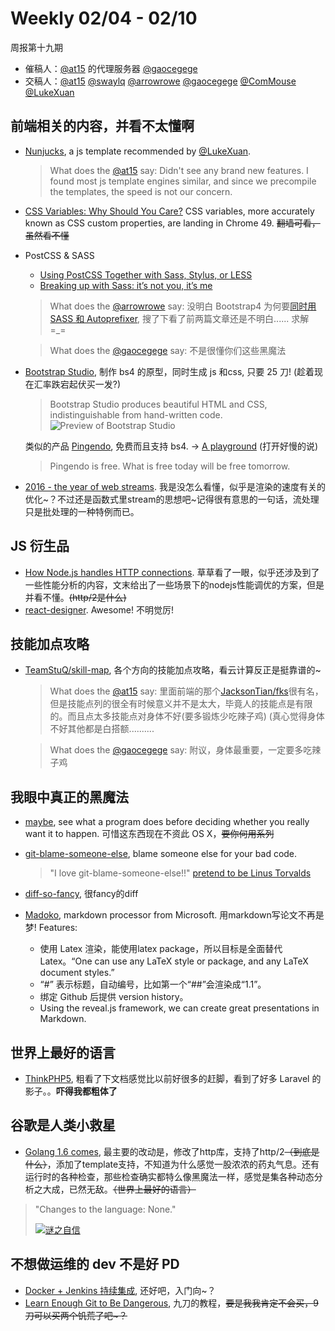 # Weekly 02/04 - 02/10

周报第十九期

- 催稿人：[@at15][gh-at15] 的代理服务器 [@gaocegege][gh-cece]
- 交稿人：[@at15][gh-at15] [@swaylq][gh-sway] [@arrowrowe][gh-mie] [@gaocegege][gh-cece] [@ComMouse][gh-dou] [@LukeXuan][gh-luke]

[gh-at15]: https://github.com/at15
[gh-cece]: https://github.com/gaocegege
[gh-sway]: https://github.com/swaylq
[gh-mie]: https://github.com/arrowrowe
[gh-dou]: https://github.com/ComMouse
[gh-luke]: https://github.com/LukeXuan

## 前端相关的内容，并看不太懂啊

- [Nunjucks](https://mozilla.github.io/nunjucks/), a js template recommended by [@LukeXuan][gh-luke].
  > What does the [@at15][gh-at15] say: Didn't see any brand new features. I found most js template engines similar, and since we precompile the templates, the speed is not our concern.

- [CSS Variables: Why Should You Care?](https://developers.google.com/web/updates/2016/02/css-variables-why-should-you-care) CSS variables, more accurately known as CSS custom properties, are landing in Chrome 49. ~~翻墙可看，虽然看不懂~~

- PostCSS & SASS
  - [Using PostCSS Together with Sass, Stylus, or LESS](http://webdesign.tutsplus.com/tutorials/using-postcss-together-with-sass-stylus-or-less--cms-24591)
  - [Breaking up with Sass: it’s not you, it’s me](https://benfrain.com/breaking-up-with-sass-postcss/)

  > What does the [@arrowrowe][gh-mie] say: 没明白 Bootstrap4 为何要[同时用 SASS 和 Autoprefixer](http://v4-alpha.getbootstrap.com/getting-started/build-tools/), 搜了下看了前两篇文章还是不明白...... 求解 =\_=

  > What does the [@gaocegege][gh-cece] say: 不是很懂你们这些黑魔法

- [Bootstrap Studio](https://bootstrapstudio.io/), 制作 bs4 的原型，同时生成 js 和css, 只要 25 刀! (趁着现在汇率跌宕起伏买一发?)
  > Bootstrap Studio produces beautiful HTML and CSS, indistinguishable from hand-written code.
  > ![Preview of Bootstrap Studio](https://bootstrapstudio.io/assets/img/interface3.jpg)

  类似的产品 [Pingendo](http://pingendo.com/), 免费而且支持 bs4. -> [A playground](http://v4.pingendo.com/playground.html) (打开好慢的说)
  > Pingendo is free. What is free today will be free tomorrow.

- [2016 - the year of web streams](https://jakearchibald.com/2016/streams-ftw/). 我是没怎么看懂，似乎是渲染的速度有关的优化~？不过还是函数式里stream的思想吧~记得很有意思的一句话，流处理只是批处理的一种特例而已。

## JS 衍生品

- [How Node.js handles HTTP connections](http://blog.yld.io/2016/02/08/squeeze-the-juice-out-of-node/). 草草看了一眼，似乎还涉及到了一些性能分析的内容，文末给出了一些场景下的nodejs性能调优的方案，但是并看不懂。~~(http/2是什么)~~
- [react-designer](http://fatiherikli.github.io/react-designer/). Awesome! 不明觉厉!

## 技能加点攻略

- [TeamStuQ/skill-map](https://github.com/TeamStuQ/skill-map), 各个方向的技能加点攻略，看云计算反正是挺靠谱的~

  > What does the [@at15][gh-at15] say: 里面前端的那个[JacksonTian/fks](https://github.com/JacksonTian/fks)很有名，但是技能点列的很全有时候意义并不是太大，毕竟人的技能点是有限的。而且点太多技能点对身体不好(要多锻炼少吃辣子鸡) (真心觉得身体不好其他都是白搭额..........

  > What does the [@gaocegege][gh-cece] say: 附议，身体最重要，一定要多吃辣子鸡

## 我眼中真正的黑魔法

- [maybe](https://github.com/p-e-w/maybe), see what a program does before deciding whether you really want it to happen. 可惜这东西现在不资此 OS X，~~要你何用系列~~
- [git-blame-someone-else](https://github.com/jayphelps/git-blame-someone-else), blame someone else for your bad code.
  > "I love git-blame-someone-else!!" [pretend to be Linus Torvalds](https://github.com/jayphelps/git-blame-someone-else/commit/e5cfe4bb2190a2ae406d5f0b8f49c32ac0f01cd7)

- [diff-so-fancy](https://github.com/stevemao/diff-so-fancy), 很fancy的diff
- [Madoko](https://www.madoko.net/), markdown processor from Microsoft. 用markdown写论文不再是梦! Features:
  * 使用 Latex 渲染，能使用latex package，所以目标是全面替代Latex。“One can use any LaTeX style or package, and any LaTeX document styles.”
  * “#” 表示标题，自动编号，比如第一个“##”会渲染成“1.1”。
  * 绑定 Github 后提供 version history。
  * Using the reveal.js framework, we can create great presentations in Markdown.

## 世界上最好的语言

- [ThinkPHP5](https://github.com/top-think/think), 粗看了下文档感觉比以前好很多的赶脚，看到了好多 Laravel 的影子。。**吓得我都粗体了**

## 谷歌是人类小救星

- [Golang 1.6 comes](https://talks.golang.org/2016/state-of-go.slide), 最主要的改动是，修改了http库，支持了http/2~~（到底是什么）~~，添加了template支持，不知道为什么感觉一股浓浓的药丸气息。还有运行时的各种检查，那些检查确实都特么像黑魔法一样，感觉是集各种动态分析之大成，已然无敌。~~（世界上最好的语言）~~

> "Changes to the language: None."
>
> [![谜之自信](https://cloud.githubusercontent.com/assets/4508882/12943307/60e585d4-d01b-11e5-943e-48cde16ac921.jpg)](http://www.bilibili.com/video/av1358922/index_3.html)

## 不想做运维的 dev 不是好 PD

- [Docker + Jenkins 持续集成](http://mp.weixin.qq.com/s?__biz=MzA4Nzg5Nzc5OA==&mid=402143684&idx=2&sn=9e93de8811e342cbd01f634a5e8976c3), 还好吧，入门向~？
- [Learn Enough Git to Be Dangerous](http://www.learnenough.com/git-tutorial), 九刀的教程，~~要是我我肯定不会买，9刀可以买两个饥荒了吧~？~~
